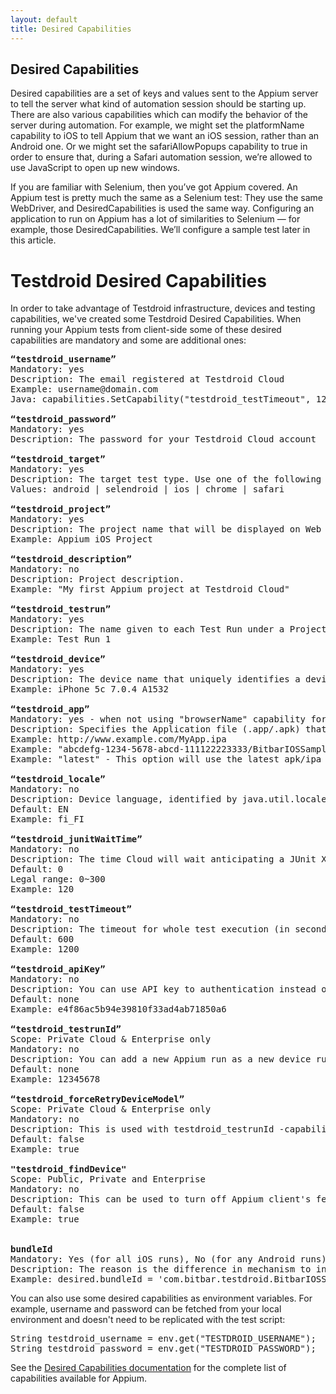 ```yaml
---
layout: default
title: Desired Capabilities
---
```



## Desired Capabilities

Desired capabilities are a set of keys and values sent to the Appium server to tell the server what kind of automation session should be starting up. There are also various capabilities which can modify the behavior of the server during automation. For example, we might set the platformName capability to iOS to tell Appium that we want an iOS session, rather than an Android one. Or we might set the safariAllowPopups capability to true in order to ensure that, during a Safari automation session, we’re allowed to use JavaScript to open up new windows. 

If you are familiar with Selenium, then you’ve got Appium covered. An Appium test is pretty much the same as a Selenium test: They use the same WebDriver, and DesiredCapabilities is used the same way. Configuring an application to run on Appium has a lot of similarities to Selenium — for example, those DesiredCapabilities. We’ll configure a sample test later in this article.

<h1>Testdroid Desired Capabilities</h1>

In order to take advantage of Testdroid infrastructure, devices and testing capabilities, we've created some Testdroid Desired Capabilities. When running your Appium tests from client-side some of these desired capabilities are mandatory and some are additional ones:

<pre>
<strong>“testdroid_username”</strong>
Mandatory: yes
Description: The email registered at Testdroid Cloud
Example: username@domain.com
Java: capabilities.SetCapability("testdroid_testTimeout", 1200);

<strong>“testdroid_password”</strong>
Mandatory: yes
Description: The password for your Testdroid Cloud account

<strong>“testdroid_target”</strong>
Mandatory: yes
Description: The target test type. Use one of the following value. 'android' and 'ios' are for native apps, 'selendroid' when testing a hybrid app and 'chrome' and 'safari' for web testing using the respective web browsers. 'selendroid' is also needed for older devices with API<17.
Values: android | selendroid | ios | chrome | safari

<strong>“testdroid_project”</strong>
Mandatory: yes
Description: The project name that will be displayed on Web UI. See FAQs for more details.
Example: Appium iOS Project

<strong>“testdroid_description”</strong>
Mandatory: no
Description: Project description.
Example: "My first Appium project at Testdroid Cloud"

<strong>“testdroid_testrun”</strong>
Mandatory: yes
Description: The name given to each Test Run under a Project. See FAQs for more details.
Example: Test Run 1

<strong>“testdroid_device”</strong>
Mandatory: yes
Description: The device name that uniquely identifies a device on Testdroid Cloud. (Copy the name from Web UI, as shown in the snapshot). Alternatively you can use a script to query for free devices (eg. a python example)
Example: iPhone 5c 7.0.4 A1532

<strong>“testdroid_app”</strong>
Mandatory: yes - when not using "browserName" capability for browser automation
Description: Specifies the Application file (.app/.apk) that would be installed on the device. The App can be given as a public URL, or the SessionId received on uploading the application to Testdroid Cloud. For an example on uploading App to Cloud see section this Python example.
Example: http://www.example.com/MyApp.ipa
Example: "abcdefg-1234-5678-abcd-111122223333/BitbarIOSSample.ipa"
Example: "latest" - This option will use the latest apk/ipa uploaded to the selected project. Upload can be done either from UI or API.

<strong>“testdroid_locale”</strong>
Mandatory: no
Description: Device language, identified by java.util.locale Locale ID
Default: EN
Example: fi_FI

<strong>“testdroid_junitWaitTime”</strong>
Mandatory: no
Description: The time Cloud will wait anticipating a JUnit XML upload after receiving driver.quit()
Default: 0
Legal range: 0~300
Example: 120

<strong>“testdroid_testTimeout”</strong>
Mandatory: no
Description: The timeout for whole test execution (in seconds). It's configurable only, if you have active plan/subscription
Default: 600
Example: 1200

<strong>“testdroid_apiKey”</strong>
Mandatory: no
Description: You can use API key to authentication instead of user name and password. This is available in "My Accounts" -view.
Default: none
Example: e4f86ac5b94e39810f33ad4ab71850a6

<strong>“testdroid_testrunId”</strong>
Scope: Private Cloud & Enterprise only
Mandatory: no
Description: You can add a new Appium run as a new device run to an existing testrun by providing a testrunid. Note! New testrun is created, if there's already a run for similar device.
Default: none
Example: 12345678

<strong>“testdroid_forceRetryDeviceModel”</strong>
Scope: Private Cloud & Enterprise only
Mandatory: no
Description: This is used with testdroid_testrunId -capability. Testdroid will replace the device run data of an existing device run, if one for the same device model is found.
Default: false
Example: true

<strong>"testdroid_findDevice"</strong>
Scope: Public, Private and Enterprise
Mandatory: no
Description: This can be used to turn off Appium client's feature of finding a close match to request device. This allows the requested device name to not be a perfect match but Appium client will search for a similar device.
Default: false
Example: true


<strong>bundleId</strong>
Mandatory: Yes (for all iOS runs), No (for any Android runs)
Description: The reason is the difference in mechanism to install ipa in Testdroid compared to local case. Appium framework maps bundle ID automatically in case of local run/installation. In cloud case we must notify Appium framework about the correct bundle ID.
Example: desired.bundleId = 'com.bitbar.testdroid.BitbarIOSSample';</pre>

You can also use some desired capabilities as environment variables. For example, username and password can be fetched from your local environment and doesn't need to be replicated with the test script:

<pre>String testdroid_username = env.get("TESTDROID_USERNAME");
String testdroid_password = env.get("TESTDROID_PASSWORD");</pre>

See the [Desired Capabilities documentation](http://appium.io/slate/en/master/?ruby#appium-server-capabilities) for the complete list of capabilities available for Appium.




